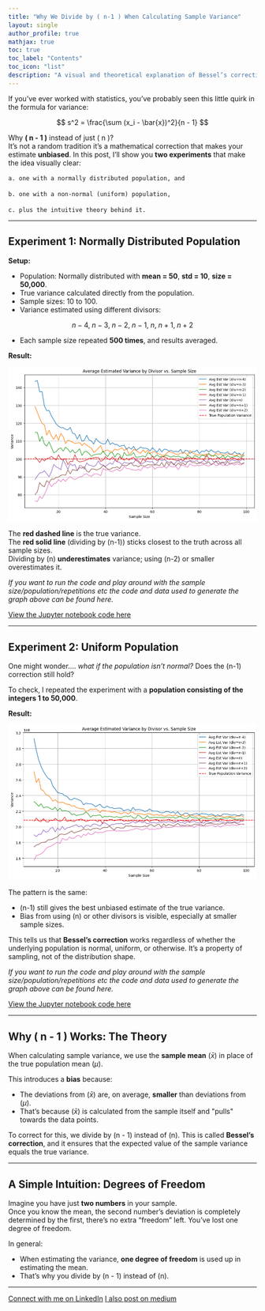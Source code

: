 ```yaml
---
title: "Why We Divide by ( n-1 ) When Calculating Sample Variance"
layout: single
author_profile: true
mathjax: true
toc: true
toc_label: "Contents"
toc_icon: "list"
description: "A visual and theoretical explanation of Bessel’s correction with simulations on normal and uniform populations."
---
```


If you’ve ever worked with statistics, you’ve probably seen this little quirk in the formula for variance:

$$
s^2 = \frac{\sum (x_i - \bar{x})^2}{n - 1}
$$

Why **\( n - 1 \)** instead of just \( n \)?  
It’s not a random tradition it’s a mathematical correction that makes your estimate **unbiased**. In this post, I’ll show you **two experiments** that make the idea visually clear:

    a. one with a normally distributed population, and 
    
    b. one with a non-normal (uniform) population,
    
    c. plus the intuitive theory behind it.

---

## Experiment 1: Normally Distributed Population

**Setup:**
- Population: Normally distributed with **mean = 50**, **std = 10**, **size = 50,000**.
- True variance calculated directly from the population.
- Sample sizes: 10 to 100.
- Variance estimated using different divisors:

$$
n-4,\; n-3,\; n-2,\; n-1,\; n,\; n+1,\; n+2
$$

- Each sample size repeated **500 times**, and results averaged.

**Result:**

![Variance Estimator Simulation - Normal Distribution](/assets/images/variance_normal.png)

The **red dashed line** is the true variance.  
The **red solid line** (dividing by \(n-1\)) sticks closest to the truth across all sample sizes.  
Dividing by \(n\) **underestimates** variance; using \(n-2\) or smaller overestimates it.

*If you want to run the code and play around with the sample size/population/repetitions etc the code and data used to generate the graph above can be found here.*

[View the Jupyter notebook code here](https://github.com/aritrade1709/bessels_correction_simulation/blob/main/bessels_correction_simulation.ipynb)

---

## Experiment 2: Uniform Population

One might wonder.... *what if the population isn’t normal?* Does the \(n-1\) correction still hold?

To check, I repeated the experiment with a **population consisting of the integers 1 to 50,000**.

**Result:**

![Variance Estimator Simulation - Uniform Distribution](/assets/images/variance_uniform.png)

The pattern is the same:
- \(n-1\) still gives the best unbiased estimate of the true variance.
- Bias from using \(n\) or other divisors is visible, especially at smaller sample sizes.

This tells us that **Bessel’s correction** works regardless of whether the underlying population is normal, uniform, or otherwise. It’s a property of sampling, not of the distribution shape.

*If you want to run the code and play around with the sample size/population/repetitions etc the code and data used to generate the graph above can be found here.*

[View the Jupyter notebook code here](https://github.com/aritrade1709/bessels_correction_simulation/blob/main/bessels_correction_simulation.ipynb)

---

## Why \( n - 1 \) Works: The Theory

When calculating sample variance, we use the **sample mean** \($\bar{x}$) in place of the true population mean \($\mu$).

This introduces a **bias** because:
- The deviations from \($\bar{x}$) are, on average, **smaller** than deviations from \($\mu$).
- That’s because \($\bar{x}$) is calculated from the sample itself and "pulls" towards the data points.

To correct for this, we divide by \(n - 1\) instead of \(n\). This is called **Bessel’s correction**, and it ensures that the expected value of the sample variance equals the true variance.

---

## A Simple Intuition: Degrees of Freedom

Imagine you have just **two numbers** in your sample.  
Once you know the mean, the second number’s deviation is completely determined by the first, there’s no extra “freedom” left. You’ve lost one degree of freedom.

In general:
- When estimating the variance, **one degree of freedom** is used up in estimating the mean.
- That’s why you divide by \(n - 1\) instead of \(n\).

---

[Connect with me on LinkedIn](https://www.linkedin.com/in/aritra-de/)
[I also post on medium](https://medium.com/@aritrade.iitkgp/why-we-divide-by-n-1-when-calculating-sample-variance-7a4dcafdf5f4)
